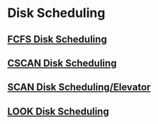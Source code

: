 # Disk Scheduling
## [FCFS Disk Scheduling](dfcs1.c)
## [CSCAN Disk Scheduling](cscan.c)
## [SCAN Disk Scheduling/Elevator](dscan1.c)
## [LOOK Disk Scheduling](look.c)
